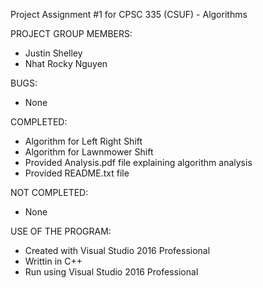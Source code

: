 Project Assignment #1 for CPSC 335 (CSUF) - Algorithms

PROJECT GROUP MEMBERS:
- Justin Shelley
- Nhat Rocky Nguyen

BUGS:
- None

COMPLETED:
- Algorithm for Left Right Shift
- Algorithm for Lawnmower Shift
- Provided Analysis.pdf file explaining algorithm analysis
- Provided README.txt file

NOT COMPLETED:
- None

USE OF THE PROGRAM:
- Created with Visual Studio 2016 Professional
- Writtin in C++
- Run using Visual Studio 2016 Professional

